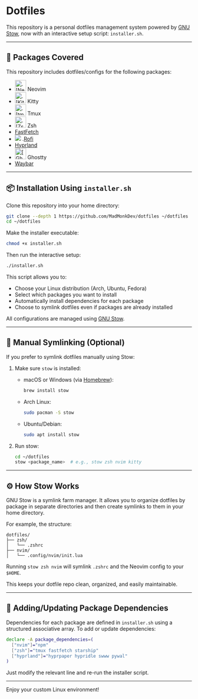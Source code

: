 # Dotfiles

This repository is a personal dotfiles management system powered by [GNU Stow](https://github.com/aspiers/stow), now with an interactive setup script: `installer.sh`.

---

## 🚀 Packages Covered

This repository includes dotfiles/configs for the following packages:

* <a href="https://github.com/neovim/neovim"><img src="https://upload.wikimedia.org/wikipedia/commons/4/4f/Neovim-logo.svg" alt=".[Neovim](https://github.com/neovim/neovim)" height="30"></a> Neovim
* <a href="https://github.com/kovidgoyal/kitty"><img src="https://upload.wikimedia.org/wikipedia/commons/2/2f/Kitty%28Terminal-emulator%29.png" alt=".[Kitty](https://github.com/kovidgoyal/kitty)" height="30"></a> Kitty
* <a href="https://github.com/tmux/tmux"><img src="https://upload.wikimedia.org/wikipedia/commons/2/29/Tmux_logo.png" alt=".[tmux](https://github.com/tmux/tmux)" height="30"></a> Tmux
* <a href="https://www.zsh.org/"><img src="https://cdn.pixabay.com/photo/2022/05/03/17/44/zsh-7172334_960_720.png" alt=".[Zsh](https://www.zsh.org/)" height="30"></a> Zsh
* [FastFetch](https://github.com/fastfetch-cli/fastfetch)
* <a href="https://github.com/davatorium/rofi/"><img src="https://b.thumbs.redditmedia.com/wsT0qW4NMACMOYCKlaShhcW6_abGbtUYhx51rIyHvNk.png"></a> .[Rofi](https://github.com/davatorium/rofi/)
* [Hyprland](https://github.com/hyprwm/Hyprland)
* <a href="https://ghostty.org/"><img src="https://ghostty.org/_next/static/media/ghostty-wordmark.6a43fa21.svg" alt="[Ghostty](https://github.com/mitchellh/ghostty)" height="30"></a> Ghostty
* [Waybar](https://github.com/Alexays/Waybar)

---

## 📦 Installation Using `installer.sh`

Clone this repository into your home directory:

```sh
git clone --depth 1 https://github.com/MadMonkDev/dotfiles ~/dotfiles
cd ~/dotfiles
```

Make the installer executable:

```sh
chmod +x installer.sh
```

Then run the interactive setup:

```sh
./installer.sh
```

This script allows you to:

* Choose your Linux distribution (Arch, Ubuntu, Fedora)
* Select which packages you want to install
* Automatically install dependencies for each package
* Choose to symlink dotfiles even if packages are already installed

All configurations are managed using [GNU Stow](https://github.com/aspiers/stow).

---

## 🔁 Manual Symlinking (Optional)

If you prefer to symlink dotfiles manually using Stow:

1. Make sure `stow` is installed:

   * macOS or Windows (via [Homebrew](https://brew.sh/)):

     ```sh
     brew install stow
     ```
   * Arch Linux:

     ```sh
     sudo pacman -S stow
     ```
   * Ubuntu/Debian:

     ```sh
     sudo apt install stow
     ```

2. Run stow:

   ```sh
   cd ~/dotfiles
   stow <package_name>  # e.g., stow zsh nvim kitty
   ```

---

## ⚙️ How Stow Works

GNU Stow is a symlink farm manager. It allows you to organize dotfiles by package in separate directories and then create symlinks to them in your home directory.

For example, the structure:

```
dotfiles/
├── zsh/
│   └── .zshrc
├── nvim/
│   └── .config/nvim/init.lua
```

Running `stow zsh nvim` will symlink `.zshrc` and the Neovim config to your `$HOME`.

This keeps your dotfile repo clean, organized, and easily maintainable.

---

## 🧩 Adding/Updating Package Dependencies

Dependencies for each package are defined in `installer.sh` using a structured associative array. To add or update dependencies:

```bash
declare -A package_dependencies=(
  ["nvim"]="npm"
  ["zsh"]="tmux fastfetch starship"
  ["hyprland"]="hyprpaper hypridle swww pywal"
)
```

Just modify the relevant line and re-run the installer script.

---

Enjoy your custom Linux environment!
